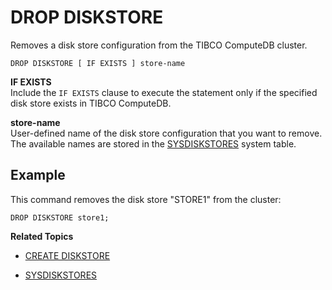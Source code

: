 # DROP DISKSTORE

Removes a disk store configuration from the TIBCO ComputeDB cluster.

```pre
DROP DISKSTORE [ IF EXISTS ] store-name
```

**IF EXISTS** </br>
Include the `IF EXISTS` clause to execute the statement only if the specified disk store exists in TIBCO ComputeDB.

**store-name**</br>
User-defined name of the disk store configuration that you want to remove. The available names are stored in the [SYSDISKSTORES](../../reference/system_tables/sysdiskstores.md) system table.

## Example

This command removes the disk store "STORE1" from the cluster:

```pre
DROP DISKSTORE store1;
```

**Related Topics**

* [CREATE DISKSTORE](../sql_reference/create-diskstore.md)

* [SYSDISKSTORES](../system_tables/sysdiskstores.md)
